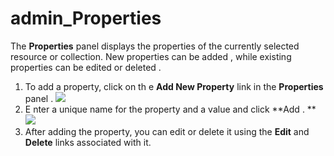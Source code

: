 # admin\_Properties

The **Properties** panel displays the properties of the currently selected resource or collection. New properties can be added , while existing properties can be edited or deleted .

1.  To add a property, click on th e **Add New Property** link in the **Properties** panel .
    ![]({{base_path}}/assets/attachments/126562613/126562618.png)
2.  E nter a unique name for the property and a value and click **Add .
    ** ![]({{base_path}}/assets/attachments/126562613/126562617.png)
3.  After adding the property, you can edit or delete it using the **Edit** and **Delete** links associated with it.

